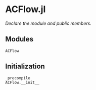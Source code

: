 # ACFlow.jl

*Declare the module and public members.*

## Modules

```@docs
ACFlow
```

## Initialization

```@docs
_precompile
ACFlow.__init__
```
